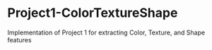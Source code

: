 Project1-ColorTextureShape
==========================

Implementation of Project 1 for extracting Color, Texture, and Shape features
